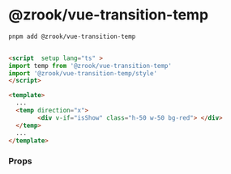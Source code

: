 # @zrook/vue-transition-temp

```sh
pnpm add @zrook/vue-transition-temp
```
```html

<script  setup lang="ts" >
import temp from '@zrook/vue-transition-temp'
import '@zrook/vue-transition-temp/style'
</script>

<template>
  ...
  <temp direction="x">
        <div v-if="isShow" class="h-50 w-50 bg-red"> </div>
  </temp>
  ...
</template>

```

### Props
